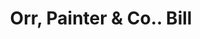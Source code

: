 ---
doi: 10.7916/D8HD96VX
date_other: '1880'
date_other_textual: 1880-1889
form: printed ephemera
genre:
- Invoices
name:
- Orr, Painter & Co.
object_in_context_url: https://biggert.cul.columbia.edu/items/view/ave_biggert_01508
subject_hierarchical_geographic:
- Reading, Pennsylvania, United States
subject_name:
- Orr, Painter & Co.
title: Orr, Painter & Co.. Bill
sort_title: Orr, Painter & Co.. Bill
call_number: ave_biggert_01508
coordinates:
- 40.34166666666667,-75.9263888888889
pid: ave_biggert_01508
identifiers: ave_biggert_01508
thumbnail: https://derivativo-1.library.columbia.edu/iiif/2/ldpd:344012/full/!256,256/0/native.jpg
permalink: "/biggert/ave_biggert_01508/"
layout: iiif-image-page
---